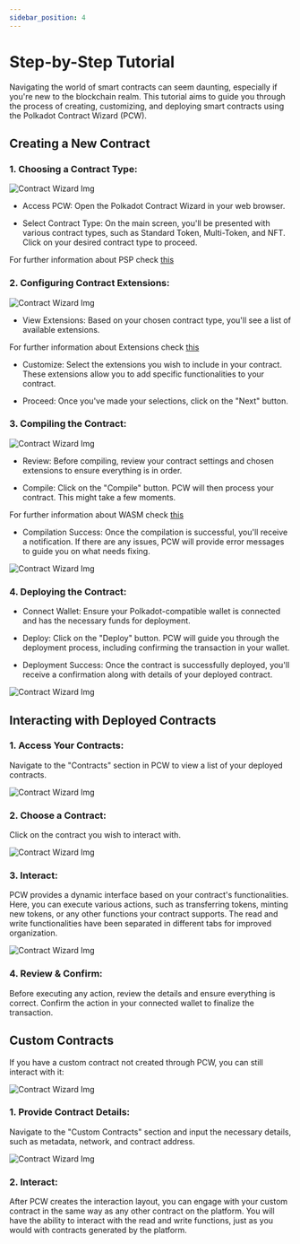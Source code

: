 ```yaml
---
sidebar_position: 4 
---
```


# Step-by-Step Tutorial

Navigating the world of smart contracts can seem daunting, especially if you're new to the blockchain realm. This tutorial aims to guide you through the process of creating, customizing, and deploying smart contracts using the Polkadot Contract Wizard (PCW).

## Creating a New Contract

### 1. Choosing a Contract Type:

![Contract Wizard Img](./assets/psp-selection.png)

- Access PCW: Open the Polkadot Contract Wizard in your web browser.

- Select Contract Type: On the main screen, you'll be presented with various contract types, such as Standard Token, Multi-Token, and NFT. Click on your desired contract type to proceed.

For further information about PSP check [this](../blog/Polkadot%20Standard%20Poposals%20-%20PSP)

### 2. Configuring Contract Extensions:

![Contract Wizard Img](./assets/extensions.png)

- View Extensions: Based on your chosen contract type, you'll see a list of available extensions.

For further information about Extensions check [this](../blog/Selectable%20options%20on%20each%20PSP%20contract)

- Customize: Select the extensions you wish to include in your contract. These extensions allow you to add specific functionalities to your contract.

- Proceed: Once you've made your selections, click on the "Next" button.

### 3. Compiling the Contract:

![Contract Wizard Img](./assets/contract-code.png)

- Review: Before compiling, review your contract settings and chosen extensions to ensure everything is in order.

- Compile: Click on the "Compile" button. PCW will then process your contract. This might take a few moments.

For further information about WASM check [this](../blog/Deeper%20into%20smart%20contracts%20on%20Polkadot)

- Compilation Success: Once the compilation is successful, you'll receive a notification. If there are any issues, PCW will provide error messages to guide you on what needs fixing.

![Contract Wizard Img](./assets/contract-compiled.png)

### 4. Deploying the Contract:

- Connect Wallet: Ensure your Polkadot-compatible wallet is connected and has the necessary funds for deployment.

- Deploy: Click on the "Deploy" button. PCW will guide you through the deployment process, including confirming the transaction in your wallet.

- Deployment Success: Once the contract is successfully deployed, you'll receive a confirmation along with details of your deployed contract.

![Contract Wizard Img](./assets/contract-deployed.png)

## Interacting with Deployed Contracts

### 1. Access Your Contracts:

Navigate to the "Contracts" section in PCW to view a list of your deployed contracts.

![Contract Wizard Img](./assets/contracts-button.png)

### 2. Choose a Contract:

Click on the contract you wish to interact with.

![Contract Wizard Img](./assets/select-contract.png)

### 3. Interact:

PCW provides a dynamic interface based on your contract's functionalities. Here, you can execute various actions, such as transferring tokens, minting new tokens, or any other functions your contract supports.
The read and write functionalities have been separated in different tabs for improved organization.

![Contract Wizard Img](./assets/interact.png)

### 4. Review & Confirm:

Before executing any action, review the details and ensure everything is correct. Confirm the action in your connected wallet to finalize the transaction.


## Custom Contracts

If you have a custom contract not created through PCW, you can still interact with it:

![Contract Wizard Img](./assets/custom-contract.png)

### 1. Provide Contract Details:

Navigate to the "Custom Contracts" section and input the necessary details, such as metadata, network, and contract address.

![Contract Wizard Img](./assets/custom-input.png)


### 2. Interact:

After PCW creates the interaction layout, you can engage with your custom contract in the same way as any other contract on the platform. You will have the ability to interact with the read and write functions, just as you would with contracts generated by the platform.